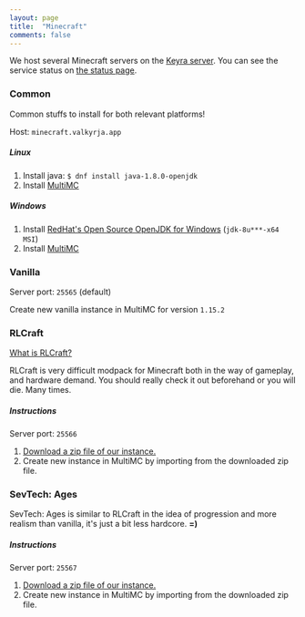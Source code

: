 ```yaml
---
layout: page
title:  "Minecraft"
comments: false
---
```


We host several Minecraft servers on the [Keyra server](https://rhea.dev/persephone). You can see the service status on [the status page](https://status.rhea.dev).

### Common

Common stuffs to install for both relevant platforms!

Host: `minecraft.valkyrja.app`

##### Linux

1. Install java: `$ dnf install java-1.8.0-openjdk`
2. Install [MultiMC](https://multimc.org)

##### Windows

1. Install [RedHat's Open Source OpenJDK for Windows](https://developers.redhat.com/products/openjdk/download) (`jdk-8u***-x64 MSI`)
2. Install [MultiMC](https://multimc.org)

### Vanilla

Server port: `25565` (default)

Create new vanilla instance in MultiMC for version `1.15.2`

### RLCraft

[What is RLCraft?](https://www.youtube.com/watch?v=tbRAUWNf-2Y)

RLCraft is very difficult modpack for Minecraft both in the way of gameplay, and hardware demand. You should really check it out beforehand or you will die. Many times.

##### Instructions

Server port: `25566`

1. [Download a zip file of our instance.](https://valkyrja.app/files/Valhalla-RLCraft-1.12.2-v2.7.1.zip)
2. Create new instance in MultiMC by importing from the downloaded zip file.

### SevTech: Ages

SevTech: Ages is similar to RLCraft in the idea of progression and more realism than vanilla, it's just a bit less hardcore. **=)**

##### Instructions

Server port: `25567`

1. [Download a zip file of our instance.](https://valkyrja.app/files/Valhalla-SevTech-1.12.2-v3.1.2-1.zip)
2. Create new instance in MultiMC by importing from the downloaded zip file.


